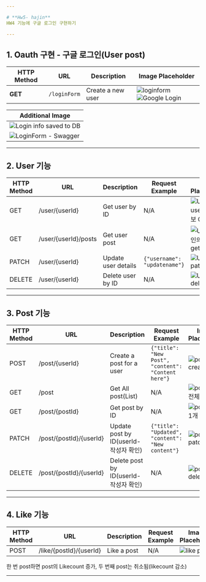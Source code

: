 ```yaml
---

# **Hw5- hajin**  
HW4 기능에 구글 로그인 구현하기 

---
```

## 1. Oauth 구현 - 구글 로그인(User post)

| **HTTP Method** | **URL**              | **Description**      | **Image Placeholder**                                                                                                            |
|-----------------|----------------------|----------------------|-----------------------------------------------------------------------------------------------------------------------------------|
| **GET**         | `/loginForm`         | Create a new user   | ![loginform](https://github.com/user-attachments/assets/448eac66-6c6b-43e9-860b-72640f3b8273) ![Google Login](https://github.com/user-attachments/assets/536ac83d-c57c-43a5-9314-94a875eac0d2) |

| **Additional Image**                                                                                              |
|------------------------------------------------------------------------------------------------------------------------|
| ![Login info saved to DB](https://github.com/user-attachments/assets/5a92f0bd-48a9-42ff-9303-86a279f3d034)             |
| ![LoginForm - Swagger](https://github.com/user-attachments/assets/f614536b-d53d-4300-b23d-52efda553607)               |

--- 


## 2. User 기능

| HTTP Method | URL                    | Description         | Request Example                 | Image Placeholder       |
|-------------|------------------------|---------------------|---------------------------------|-------------------------|
| GET         | /user/{userId}          | Get user by ID      | N/A                             | ![User-user 개인 정보 GET](https://github.com/user-attachments/assets/9c20761f-d780-4047-a2cd-bc7615959932) | 
| GET         | /user/{userId}/posts          | Get user post      | N/A                             |  ![User- 개인의 post get](https://github.com/user-attachments/assets/8dd2aabc-5d86-4bd3-9714-83125e0e0761) |
| PATCH       | /user/{userId}          | Update user details | `{"username": "updatename"}`   | ![User-patch](https://github.com/user-attachments/assets/36677545-4d10-4845-a4bb-4da6b4061d89) |
| DELETE      | /user/{userId}          | Delete user by ID   | N/A                             | ![User-delete](https://github.com/user-attachments/assets/964720af-3311-4582-8530-2a0a97e2f6d0) |

---

## 3. Post 기능

| HTTP Method | URL                          | Description                    | Request Example               | Image Placeholder       |
|-------------|------------------------------|--------------------------------|-------------------------------|-------------------------|
| POST        | /post/{userId}           | Create a post for a user       | `{"title": "New Post", "content": "Content here"}` | ![post-create](https://github.com/user-attachments/assets/6423c876-25ba-4441-be8d-5a705a6be94c) |
| GET         | /post | Get All post(List)                | N/A                           |![post-get 전체](https://github.com/user-attachments/assets/728a3fc4-2eb5-4563-8fbb-e884a6b6dd51)  |
| GET         | /post/{postId} | Get post by ID                 | N/A                           | ![post - get 1개](https://github.com/user-attachments/assets/9875841a-0825-405a-8407-ba895562a6aa)   |
| PATCH       | /post/{postId}/{userId}  | Update post by ID(userId-작성자 확인)            | `{"title": "Updated", "content": "New content"}` | ![post-patch](https://github.com/user-attachments/assets/54a787b6-61f8-4011-9586-85c037e3ed23) |
| DELETE      | /post/{postId}/{userId}  | Delete post by ID(userId-작성자 확인)        | N/A                           | ![post-delete](https://github.com/user-attachments/assets/2bc6d154-5aab-4a92-8aa1-b7bc0559b34e) |

---

## 4. Like 기능

| HTTP Method | URL                            | Description                    | Request Example | Image Placeholder |
|-------------|--------------------------------|--------------------------------|-----------------|-------------------|
| POST        | /like/{postId}/{userId}            | Like a post                    | N/A             | ![like post](https://github.com/user-attachments/assets/410163b9-8503-4a7b-934e-c6aa7069c0a8)    |

한 번 post하면 post의 Likecount 증가, 두 번째 post는 취소됨(likecount 감소)

---


